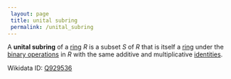 ```yaml
---
 layout: page
 title: unital subring
 permalink: /unital_subring
---
```


A **unital subring** of a [ring](https://defsmath.github.io/DefsMath/ring) $R$ is a subset $S$ of $R$ that is itself a [ring](https://defsmath.github.io/DefsMath/ring) under the [binary operations](https://defsmath.github.io/DefsMath/binary_operation) in $R$ with the same additive and multiplicative [identities](https://defsmath.github.io/DefsMath/identity_element).

Wikidata ID: [Q929536](https://www.wikidata.org/wiki/Q929536)